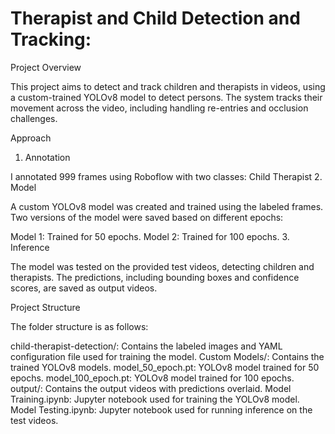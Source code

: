 Therapist and Child Detection and Tracking:
==========================================

Project Overview

  This project aims to detect and track children and therapists in videos, using a custom-trained YOLOv8 model to detect persons. The system tracks their movement across the video,         including handling re-entries and occlusion challenges.

Approach
1. Annotation
 
  I annotated 999 frames using Roboflow with two classes:
  Child
  Therapist
2. Model
   
   A custom YOLOv8 model was created and trained using the labeled frames. Two versions of the model were saved based on different epochs:

   Model 1: Trained for 50 epochs.
   Model 2: Trained for 100 epochs.
3. Inference

   The model was tested on the provided test videos, detecting children and therapists. The predictions, including bounding boxes and confidence scores, are saved as output videos.

Project Structure

The folder structure is as follows:

child-therapist-detection/: Contains the labeled images and YAML configuration file used for training the model.
Custom Models/: Contains the trained YOLOv8 models.
model_50_epoch.pt: YOLOv8 model trained for 50 epochs.
model_100_epoch.pt: YOLOv8 model trained for 100 epochs.
output/: Contains the output videos with predictions overlaid.
Model Training.ipynb: Jupyter notebook used for training the YOLOv8 model.
Model Testing.ipynb: Jupyter notebook used for running inference on the test videos.
